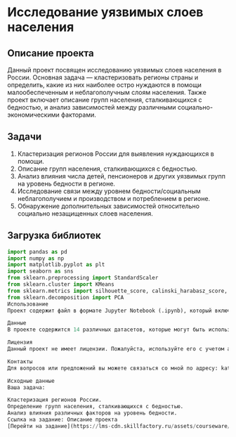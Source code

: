 # Исследование уязвимых слоев населения

## Описание проекта
Данный проект посвящен исследованию уязвимых слоев населения в России. Основная задача — кластеризовать регионы страны и определить, какие из них наиболее остро нуждаются в помощи малообеспеченным и неблагополучным слоям населения. Также проект включает описание групп населения, сталкивающихся с бедностью, и анализ зависимостей между различными социально-экономическими факторами.

## Задачи
1. Кластеризация регионов России для выявления нуждающихся в помощи.
2. Описание групп населения, сталкивающихся с бедностью.
3. Анализ влияния числа детей, пенсионеров и других уязвимых групп на уровень бедности в регионе.
4. Исследование связи между уровнем бедности/социальным неблагополучием и производством и потреблением в регионе.
5. Обнаружение дополнительных зависимостей относительно социально незащищенных слоев населения.

## Загрузка библиотек
```python
import pandas as pd
import numpy as np
import matplotlib.pyplot as plt
import seaborn as sns
from sklearn.preprocessing import StandardScaler
from sklearn.cluster import KMeans
from sklearn.metrics import silhouette_score, calinski_harabasz_score, davies_bouldin_score
from sklearn.decomposition import PCA
Использование
Проект содержит файл в формате Jupyter Notebook (.ipynb), который включает в себя все необходимые шаги для анализа данных и кластеризации регионов.

Данные
В проекте содержится 14 различных датасетов, которые могут быть использованы для исследования новых задач. Данные могут быть загружены и проанализированы с помощью предоставленного кода в Jupyter Notebook.

Лицензия
Данный проект не имеет лицензии. Пожалуйста, используйте его с учетом авторских прав.

Контакты
Для вопросов или предложений вы можете связаться со мной по адресу: kattybond2501@gmail.com.

Исходные данные
Ваша задача:

Кластеризация регионов России.
Определение групп населения, сталкивающихся с бедностью.
Анализ влияния различных факторов на уровень бедности.
Ссылка на задание: Описание проекта
[Перейти на задание](https://lms-cdn.skillfactory.ru/assets/courseware/v1/2b02afa4970591d0c8583fd248ee0e95/asset-v1:SkillFactory+DSPR-2.0+14JULY2021+type@asset+block/DSPR_%D0%98%D1%82%D0%BE%D0%B3%D0%BE%D0%B2%D1%8B%D0%B9_%D0%BF%D1%80%D0%BE%D0%B5%D0%BA%D1%82_%D0%91%D1%80%D0%B8%D1%84_3_%D0%9E%D0%BF%D1%80%D0%B5%D0%B4%D0%B5%D0%BB%D0%B5%D0%BD%D0%B8%D0%B5_%D1%83%D1%8F%D0%B7%D0%B2%D0%B8%D0%BC%D1%8B%D1%85_%D0%B3%D1%80%D1%83%D0%BF%D0%BF_%D0%BD%D0%B0%D1%81%D0%B5%D0%BB%D0%B5%D0%BD%D0%B8%D1%8F.pdf)


